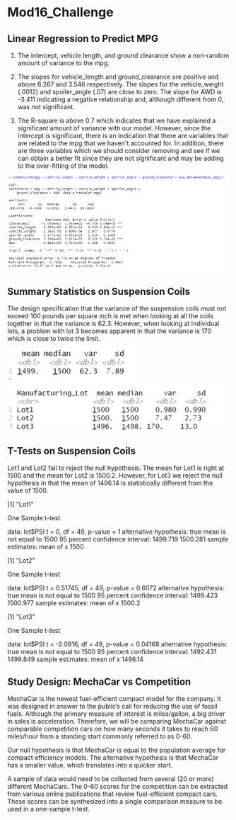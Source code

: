 # Mod16_Challenge

## Linear Regression to Predict MPG

1. The intercept, vehicle length, and ground clearance show a non-random amount of variance to the mpg.  

2. The slopes for vehicle_length and ground_clearance are positive and above 6.267 and 3.546 respectively.  The slopes for the vehicle_weight (.0012) and spoiler_angle (.07) are close to zero.  The slope for AWD is -3.411 indicating a negative relationship and, although different from 0, was not significant. 

3. The R-square is above 0.7 which indicates that we have explained a significant amount of variance with our model.  However, since the intercept is significant, there is an indication that there are variables that are related to the mpg that we haven't accounted for.  In addition, there are three variables which we should consider removing and see if we can obtain a better fit since they are not significant and may be adding to the over-fitting of the model. 

![Multiple Linear Regression Image](multiple_linear_regression.png)

## Summary Statistics on Suspension Coils

The design specification that the variance of the suspension coils must not exceed 100 pounds per square inch is met when looking at all the coils together in that the variance is 62.3.  However, when looking at individual lots, a problem with lot 3 becomes apparent in that the variance is 170 which is close to twice the limit.

![Univatiate Table](Univariates.png)

![Univatiate Table by lot](univariates_by_lot.png)

## T-Tests on Suspension Coils

Lot1 and Lot2 fail to reject the null hypothesis. The mean for Lot1 is right at 1500 and the mean for Lot2 is 1500.2. However, for Lot3 we reject the null hypothesis in that the mean of 1496.14 is statistically different from the value of 1500.

[1] "Lot1"

   One Sample t-test

data:  lot$PSI
t = 0, df = 49, p-value = 1
alternative hypothesis: true mean is not equal to 1500
95 percent confidence interval:
 1499.719 1500.281
sample estimates:
mean of x 
     1500 

[1] "Lot2"

   One Sample t-test

data:  lot$PSI
t = 0.51745, df = 49, p-value = 0.6072
alternative hypothesis: true mean is not equal to 1500
95 percent confidence interval:
 1499.423 1500.977
sample estimates:
mean of x 
   1500.2 

[1] "Lot3"

   One Sample t-test

data:  lot$PSI
t = -2.0916, df = 49, p-value = 0.04168
alternative hypothesis: true mean is not equal to 1500
95 percent confidence interval:
 1492.431 1499.849
sample estimates:
mean of x 
  1496.14 

## Study Design: MechaCar vs Competition

MechaCar is the newest fuel-efficient compact model for the company.  It was designed in answer to the public’s call for reducing the use of fossil fuels.  Although the primary measure of interest is miles/gallon, a big driver in sales is acceleration.  Therefore, we will be comparing MechaCar against comparable competition cars on how many seconds it takes to reach 60 miles/hour from a standing start commonly referred to as 0-60.

Our null hypothesis is that MechaCar is equal to the population average for compact efficiency models.  The alternative hypothesis is that MechaCar has a smaller value, which translates into a quicker start.  

A sample of data would need to be collected from several (20 or more) different MechaCars.  The 0-60 scores for the competition can be extracted from various online publications that review fuel-efficient compact cars. These scores can be synthesized into a single comparison measure to be used in a one-sample t-test.



